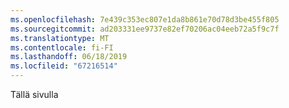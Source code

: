 ```yaml
---
ms.openlocfilehash: 7e439c353ec807e1da8b861e70d78d3be455f805
ms.sourcegitcommit: ad203331ee9737e82ef70206ac04eeb72a5f9c7f
ms.translationtype: MT
ms.contentlocale: fi-FI
ms.lasthandoff: 06/18/2019
ms.locfileid: "67216514"
---
```

Tällä sivulla